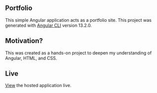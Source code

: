 ## Portfolio

This simple Angular application acts as a portfolio site. This project was generated with [Angular CLI](https://github.com/angular/angular-cli) version 13.2.0. 

## Motivation?

This was created as a hands-on project to deepen my understanding of Angular, HTML, and CSS.

## Live

[View](https://deepakmohansingh.github.io/about-me-angular-spa/) the hosted application live.

